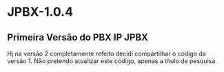 # JPBX-1.0.4
## Primeira Versão do PBX IP JPBX
Hj na versão 2 completamente refeito decidí compartilhar o código da versão 1.
Não pretendo atualizar este código, apenas a título de pesquisa.
